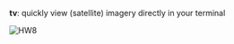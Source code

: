 **tv**: quickly view (satellite) imagery directly in your terminal

![HW8](https://github.com/daleroberts/tv/blob/master/docs/himawari8_11K.png "HW8")

